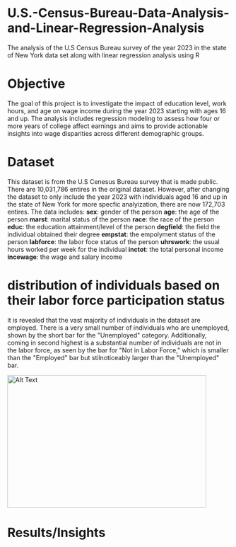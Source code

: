 # U.S.-Census-Bureau-Data-Analysis-and-Linear-Regression-Analysis
The analysis of the U.S Census Bureau survey of the year 2023 in the state of New York data set along with linear regression analysis using R
# Objective 
The goal of this project is to investigate the impact of education level, work hours, and age on wage income during the year 2023 starting with ages 16 and up. The analysis includes regression modeling to assess how four or more years of college affect earnings and aims to provide actionable insights into wage disparities across different demographic groups.
# Dataset
This dataset is from the U.S Cenesus Bureau survey that is made public. There are 10,031,786 entires in the original dataset. However, after changing the dataset to only include the year 2023 with individuals aged 16 and up in the state of New York for more specfic analyization, there are now 172,703 entires. The data includes:
**sex**: gender of the person
**age**: the age of the person
**marst**: marital status of the person
**race**: the race of the person
**educ**: the education attainment/level of the person
**degfield**: the field the individual obtained their degree
**empstat**: the empolyment status of the person
**labforce**: the labor foce status of the person
**uhrswork**: the usual hours worked per week for the individual
**inctot**: the total personal income
**incewage**: the wage and salary income
# distribution of individuals based on their labor force participation status
it is revealed that the vast majority of individuals in the dataset are employed. There is a very small number of individuals who are unemployed, shown by the short bar for the "Unemployed" category. Additionally, coming in second highest is a substantial number of individuals are not in the labor force, as seen by the bar for "Not in Labor Force," which is smaller than the "Employed" bar but stilnoticeably larger than the "Unemployed" bar. 

<img src="https://github.com/user-attachments/assets/143c4c17-0fb4-47de-ada5-1d5284d65006" alt="Alt Text" width="450" height="300">






# Results/Insights


